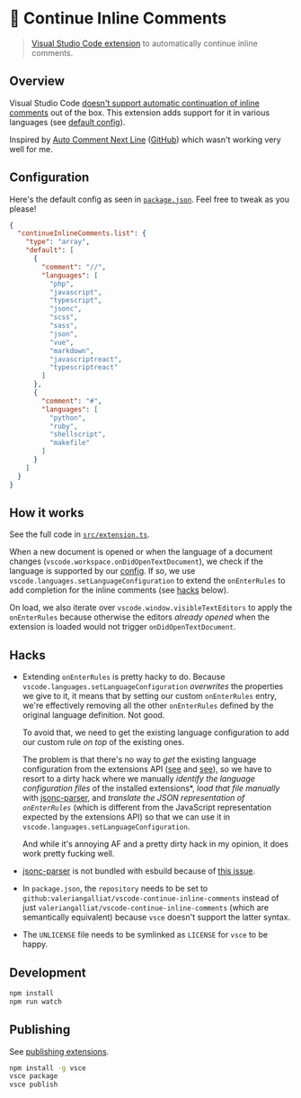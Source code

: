 # 💬 Continue Inline Comments

> [Visual Studio Code extension][marketplace] to automatically continue inline comments.

[marketplace]: https://marketplace.visualstudio.com/items?itemName=val.vscode-continue-inline-comments

## Overview

Visual Studio Code [doesn't support automatic continuation of inline comments](https://github.com/Microsoft/vscode/issues/26694)
out of the box. This extension adds support for it in various languages (see
[default config](#defaults)).

Inspired by [Auto Comment Next Line](https://marketplace.visualstudio.com/items?itemName=ctf0.auto-comment-next-line)
([GitHub](https://github.com/ctf0/vscode-auto-comment-next-line)) which wasn't
working very well for me.

## Configuration

Here's the default config as seen in [`package.json`](package.json). Feel free
to tweak as you please!

```json
{
  "continueInlineComments.list": {
    "type": "array",
    "default": [
      {
        "comment": "//",
        "languages": [
          "php",
          "javascript",
          "typescript",
          "jsonc",
          "scss",
          "sass",
          "json",
          "vue",
          "markdown",
          "javascriptreact",
          "typescriptreact"
        ]
      },
      {
        "comment": "#",
        "languages": [
          "python",
          "ruby",
          "shellscript",
          "makefile"
        ]
      }
    ]
  }
}
```

## How it works

See the full code in [`src/extension.ts`](src/extension.ts).

When a new document is opened or when the language of a document changes
(`vscode.workspace.onDidOpenTextDocument`), we check if the language is
supported by our [config](#defaults). If so, we use
`vscode.languages.setLanguageConfiguration` to extend the `onEnterRules` to add
completion for the inline comments (see [hacks](#hacks) below).

On load, we also iterate over `vscode.window.visibleTextEditors` to apply the
`onEnterRules` because otherwise the editors _already opened_ when the extension
is loaded would not trigger `onDidOpenTextDocument`.

## Hacks

* Extending `onEnterRules` is pretty hacky to do. Because
  `vscode.languages.setLanguageConfiguration` *overwrites* the properties we
  give to it, it means that by setting our custom `onEnterRules` entry, we're
  effectively removing all the other `onEnterRules` defined by the original
  language definition. Not good.

  To avoid that, we need to get the existing language configuration to add our
  custom rule *on top* of the existing ones.

  The problem is that there's no way to *get* the existing language
  configuration from the extensions API
  ([see](https://github.com/microsoft/vscode/issues/109919) and
  [see](https://github.com/microsoft/vscode/issues/2871)), so we have to resort
  to a dirty hack where we manually *identify the language configuration files*
  of the installed extensions*, *load that file manually* with [jsonc-parser](https://www.npmjs.com/package/jsonc-parser),
  and *translate the JSON representation of `onEnterRules`* (which
  is different from the JavaScript representation expected by the extensions
  API) so that we can use it in `vscode.languages.setLanguageConfiguration`.

  And while it's annoying AF and a pretty dirty hack in my opinion, it does work
  pretty fucking well.

* [jsonc-parser](https://www.npmjs.com/package/jsonc-parser) is not bundled
  with esbuild because of [this issue](https://github.com/microsoft/node-jsonc-parser/issues/57).

* In `package.json`, the `repository` needs to be set to
  `github:valeriangalliat/vscode-continue-inline-comments` instead of
  just `valeriangalliat/vscode-continue-inline-comments` (which are
  semantically equivalent) because `vsce` doesn't support the latter
  syntax.

* The `UNLICENSE` file needs to be symlinked as `LICENSE` for `vsce` to
  be happy.

## Development

```sh
npm install
npm run watch
```

## Publishing

See [publishing extensions](https://code.visualstudio.com/api/working-with-extensions/publishing-extension).

```sh
npm install -g vsce
vsce package
vsce publish
```
